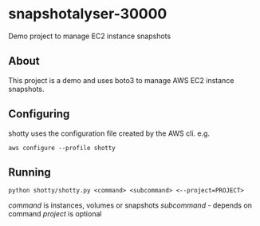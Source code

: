 # snapshotalyser-30000

Demo project to manage EC2 instance snapshots

## About

This project is a demo and uses boto3 to manage AWS EC2 instance snapshots.

## Configuring

shotty uses the configuration file created by the AWS cli. e.g.

`aws configure --profile shotty`

## Running

`python shotty/shotty.py <command> <subcommand> <--project=PROJECT>`

*command* is instances, volumes or snapshots
*subcommand* - depends on command
*project* is optional
